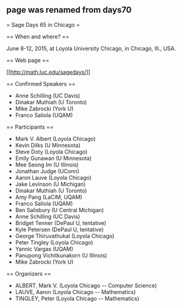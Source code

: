 ## page was renamed from days70
= Sage Days 65 in Chicago =

== When and where? ==

June 8-12, 2015, at Loyola University Chicago, in Chicago, Ill., USA.

== Web page ==

[[http://math.luc.edu/sagedays/]]

== Confirmed Speakers ==

 * Anne Schilling (UC Davis)
 * Dinakar Muthiah (U Toronto)
 * Mike Zabrocki (York U)
 * Franco Saliola (UQAM)

== Participants ==

 * Mark V. Albert (Loyola Chicago)
 * Kevin Dilks (U Minnesota)
 * Steve Doty (Loyola Chicago)
 * Emily Gunawan (U Minnesota)
 * Mee Seong Im (U Illinois)
 * Jonathan Judge (UConn)
 * Aaron Lauve (Loyola Chicago)
 * Jake Levinson (U Michigan)
 * Dinakar Muthiah (U Toronto)
 * Amy Pang (LaCIM, UQAM)
 * Franco Saliola (UQAM)
 * Ben Salisbury (U Central Michigan)
 * Anne Schilling (UC Davis)
 * Bridget Tenner (DePaul U, tentative)
 * Kyle Petersen (DePaul U, tentative)
 * George Thiruvathukal (Loyola Chicago)
 * Peter Tingley (Loyola Chicago)
 * Yannic Vargas (UQAM)
 * Panupong Vichitkunakorn (U Illinois)
 * Mike Zabrocki (York U)


== Organizers ==

  * ALBERT, Mark V. (Loyola Chicago -- Computer Science)
  * LAUVE, Aaron (Loyola Chicago -- Mathematics)
  * TINGLEY, Peter (Loyola Chicago -- Mathematics)
